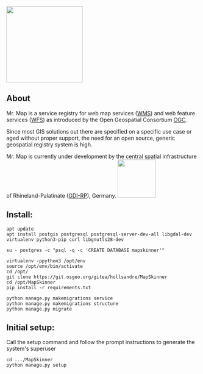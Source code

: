 <img src="https://git.osgeo.org/gitea/hollsandre/MapSkinner/raw/branch/pre_master/structure/static/structure/images/mr_map.png" width="200">

## About
Mr. Map is a service registry for web map services ([WMS](https://www.opengeospatial.org/standards/wms)) 
and web feature services ([WFS](https://www.opengeospatial.org/standards/wfs)) as introduced by the 
Open Geospatial Consortium [OGC](http://www.opengeospatial.org/).

Since most GIS solutions out there are specified on a specific use case or aged without proper support, the need
for an open source, generic geospatial registry system is high.

Mr. Map is currently under development by the central spatial infrastructure of Rhineland-Palatinate 
([GDI-RP](https://www.geoportal.rlp.de/mediawiki/index.php/Zentrale_Stelle_GDI-RP)), Germany.
<img src="https://www.geoportal.rlp.de/static/useroperations/images/logo-gdi.png" width="100">


## Install:

```shell
apt update  
apt install postgis postgresql postgresql-server-dev-all libgdal-dev virtualenv python3-pip curl libgnutls28-dev  

su - postgres -c "psql -q -c 'CREATE DATABASE mapskinner'"  

virtualenv -ppython3 /opt/env  
source /opt/env/bin/activate  
cd /opt/  
git clone https://git.osgeo.org/gitea/hollsandre/MapSkinner  
cd /opt/MapSkinner 
pip install -r requirements.txt  

python manage.py makemigrations service  
python manage.py makemigrations structure  
python manage.py migrate  
```

## Initial setup:
Call the setup command and follow the prompt instructions to generate the system's superuser 
```shell
cd .../MapSkinner
python manage.py setup
```